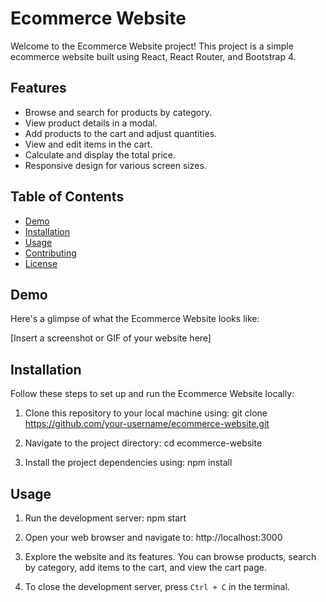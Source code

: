 # Ecommerce Website

Welcome to the Ecommerce Website project! This project is a simple ecommerce website built using React, React Router, and Bootstrap 4.

## Features

- Browse and search for products by category.
- View product details in a modal.
- Add products to the cart and adjust quantities.
- View and edit items in the cart.
- Calculate and display the total price.
- Responsive design for various screen sizes.

## Table of Contents

- [Demo](#demo)
- [Installation](#installation)
- [Usage](#usage)
- [Contributing](#contributing)
- [License](#license)

## Demo

Here's a glimpse of what the Ecommerce Website looks like:

[Insert a screenshot or GIF of your website here]

## Installation

Follow these steps to set up and run the Ecommerce Website locally:

1. Clone this repository to your local machine using:
git clone https://github.com/your-username/ecommerce-website.git


2. Navigate to the project directory:
cd ecommerce-website


3. Install the project dependencies using:
npm install


## Usage

1. Run the development server:
npm start


2. Open your web browser and navigate to:
http://localhost:3000

3. Explore the website and its features. You can browse products, search by category, add items to the cart, and view the cart page.

4. To close the development server, press `Ctrl + C` in the terminal.
